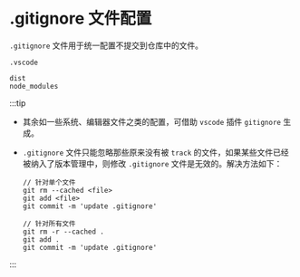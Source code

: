 # .gitignore 文件配置

`.gitignore` 文件用于统一配置不提交到仓库中的文件。

```
.vscode

dist
node_modules
```

:::tip

- 其余如一些系统、编辑器文件之类的配置，可借助 `vscode` 插件 `gitignore` 生成。

- `.gitignore` 文件只能忽略那些原来没有被 `track` 的文件，如果某些文件已经被纳入了版本管理中，则修改 `.gitignore` 文件是无效的。解决方法如下：

  ```
  // 针对单个文件
  git rm --cached <file>
  git add <file>
  git commit -m 'update .gitignore'
  ```

  ```
  // 针对所有文件
  git rm -r --cached .
  git add .
  git commit -m 'update .gitignore'
  ```

:::
